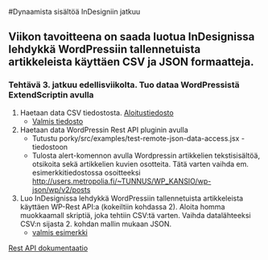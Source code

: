 #Dynaamista sisältöä InDesigniin jatkuu
## Viikon tavoitteena on saada luotua InDesignissa lehdykkä WordPressiin tallennetuista artikkeleista käyttäen CSV ja JSON formaatteja.

### Tehtävä 3. jatkuu edellisviikolta. Tuo dataa WordPressistä ExtendScriptin avulla
1. Haetaan data CSV tiedostosta. [Aloitustiedosto](https://github.com/ilkkamtk/DLK/blob/master/viikko2/csv_test.jsx)
    * [Valmis tiedosto](https://github.com/ilkkamtk/DLK/blob/master/viikko4/csv_valmis.jsx)
2. Haetaan data WordPressin Rest API pluginin avulla
    * Tutustu porky/src/examples/test-remote-json-data-access.jsx -tiedostoon
    * Tulosta alert-komennon avulla Wordpressin artikkelien tekstisisältöä, otsikoita sekä artikkelien kuvien osotteita. Tätä varten vaihda em. esimerkkitiedostossa osoitteeksi http://users.metropolia.fi/~TUNNUS/WP_KANSIO/wp-json/wp/v2/posts
3. Luo InDesignissa lehdykkä WordPressiin tallennetuista artikkeleista käyttäen WP-Rest API:a (kokeiltiin kohdassa 2). Aloita homma muokkaamall skriptiä, joka tehtiin CSV:tä varten. Vaihda datalähteeksi CSV:n sijasta 2. kohdan mallin mukaan JSON.
    * [valmis esimerkki](https://github.com/ilkkamtk/DLK/blob/master/viikko4/json_valmis.jsx)

[Rest API dokumentaatio](http://v2.wp-api.org/reference/posts/)